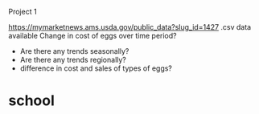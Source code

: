 
Project 1

https://mymarketnews.ams.usda.gov/public_data?slug_id=1427
.csv data available
Change in cost of eggs over time period?
 - Are there any trends seasonally?
 - Are there any trends regionally?
 - difference in cost and sales of types of eggs?

# school


